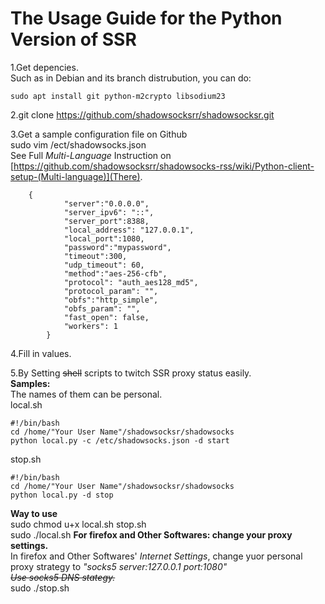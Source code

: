 # The Usage Guide for the Python Version of SSR
1.Get depencies.  
Such as in Debian and its branch distrubution, you can do:

	sudo apt install git python-m2crypto libsodium23
	
	
2.git clone https://github.com/shadowsocksrr/shadowsocksr.git  

3.Get a sample configuration file on Github  
	sudo vim /ect/shadowsocks.json  
		See Full *Multi-Language* Instruction on [https://github.com/shadowsocksrr/shadowsocks-rss/wiki/Python-client-setup-(Multi-language)](There).  
		
        {
                "server":"0.0.0.0",
                "server_ipv6": "::",
                "server_port":8388,
                "local_address": "127.0.0.1",
                "local_port":1080,
                "password":"mypassword",
                "timeout":300,
                "udp_timeout": 60,
                "method":"aes-256-cfb",
                "protocol": "auth_aes128_md5",
                "protocol_param": "",
                "obfs":"http_simple",
                "obfs_param": "",
                "fast_open": false,
                "workers": 1
            }
                
        
4.Fill in values.  

5.By Setting ~~shell~~ scripts to twitch SSR proxy status easily.  
**Samples:**  
The names of them can be personal.  
local.sh
	
	#!/bin/bash
	cd /home/"Your User Name"/shadowsocksr/shadowsocks
	python local.py -c /etc/shadowsocks.json -d start
	

stop.sh
	
	#!/bin/bash
	cd /home/"Your User Name"/shadowsocksr/shadowsocks
	python local.py -d stop
	
	
**Way to use**  
sudo chmod u+x local.sh stop.sh  
sudo ./local.sh
	  **For firefox and Other Softwares: change your proxy settings.**  
	    In firefox and Other Softwares' *Internet Settings*, change yuor personal proxy strategy to *"socks5   server:127.0.0.1   port:1080"  
	    ~~Use socks5 DNS stategy.~~*  
sudo ./stop.sh
